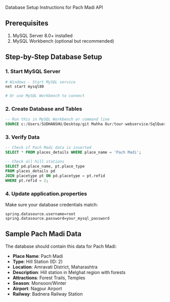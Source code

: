  Database Setup Instructions for Pach Madi API

## Prerequisites

1. MySQL Server 8.0+ installed
2. MySQL Workbench (optional but recommended)

## Step-by-Step Database Setup

### 1. Start MySQL Server

```bash
# Windows - Start MySQL service
net start mysql80

# Or use MySQL Workbench to connect
```

### 2. Create Database and Tables

```sql
-- Run this in MySQL Workbench or command line
SOURCE c:/Users/SUDHANSHU/Desktop/git Mahha Our/tour-webservice/SqlQuery_Maharashtra_23_Places.sql
```

### 3. Verify Data

```sql
-- Check if Pach Madi data is inserted
SELECT * FROM places_details WHERE place_name = 'Pach Madi';

-- Check all hill stations
SELECT pd.place_name, pt.place_type
FROM places_details pd
JOIN placetype pt ON pd.placetype = pt.refid
WHERE pt.refid = 2;
```

### 4. Update application.properties

Make sure your database credentials match:

```properties
spring.datasource.username=root
spring.datasource.password=your_mysql_password
```

## Sample Pach Madi Data

The database should contain this data for Pach Madi:

- **Place Name**: Pach Madi
- **Type**: Hill Station (ID: 2)
- **Location**: Amravati District, Maharashtra
- **Description**: Hill station in Melghat region with forests
- **Attractions**: Forest Trails, Temples
- **Season**: Monsoon/Winter
- **Airport**: Nagpur Airport
- **Railway**: Badnera Railway Station
